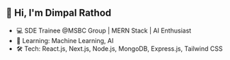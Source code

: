 ## 👋 Hi, I'm Dimpal Rathod

- 💻 SDE Trainee @MSBC Group | MERN Stack | AI Enthusiast
- 🧠 Learning: Machine Learning, AI 
- 🛠️ Tech: React.js, Next.js, Node.js, MongoDB, Express.js, Tailwind CSS

